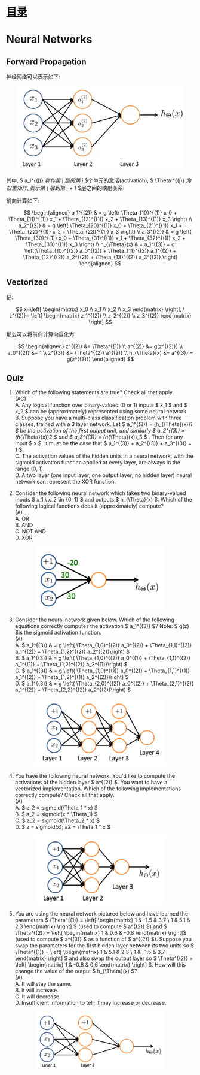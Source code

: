 # [目录](../README.md)

# Neural Networks

## Forward Propagation

神经网络可以表示如下:

<div align=center><img width="450" src="figure/1.png" alt=" "/></div>

其中, $ a_i^{(j)} $称作第$ j $层的第$ i $个单元的激活(activation),
$ \Theta ^{(j)} $为权重矩阵, 表示第$ j $层到第$ j + 1 $层之间的映射关系.

前向计算如下:

$$
\begin{aligned}
a_1^{(2)} & = g \left( \Theta_{10}^{(1)} x_0 + \Theta_{11}^{(1)} x_1 +
              \Theta_{12}^{(1)} x_2 + \Theta_{13}^{(1)} x_3 \right) \\
a_2^{(2)} & = g \left( \Theta_{20}^{(1)} x_0 + \Theta_{21}^{(1)} x_1 +
              \Theta_{22}^{(1)} x_2 + \Theta_{23}^{(1)} x_3 \right) \\
a_3^{(2)} & = g \left( \Theta_{30}^{(1)} x_0 + \Theta_{31}^{(1)} x_1 +
              \Theta_{32}^{(1)} x_2 + \Theta_{33}^{(1)} x_3 \right) \\
h_{\Theta}(x) & = a_1^{(3)} = g \left(\Theta_{10}^{(2)} a_0^{(2)} +
              \Theta_{11}^{(2)} a_1^{(2)} + \Theta_{12}^{(2)} a_2^{(2)}
              + \Theta_{13}^{(2)} a_3^{(2)} \right)
\end{aligned}
$$

## Vectorized

记:

$$
x=\left[ \begin{matrix} x_0 \\ x_1 \\ x_2 \\ x_3 \end{matrix} \right],
\ z^{(2)}= \left[ \begin{matrix} z_1^{(2)} \\ z_2^{(2)} \\ z_3^{(2)}
                  \end{matrix} \right]
$$

那么可以将前向计算向量化为:

$$
\begin{aligned}
z^{(2)} &= \Theta^{(1)} \\
a^{(2)} &= g(z^{(2)}) \\
a_0^{(2)} &= 1 \\
z^{(3)} &= \Theta^{(2)} a^{(2)} \\
h_{\Theta}(x) &= a^{(3)} = g(z^{(3)})
\end{aligned}
$$

## Quiz
1. Which of the following statements are true? Check all that apply. <br/>
(AC) <br/>
A. Any logical function over binary-valued (0 or 1) inputs $ x_1 $ and
$ x_2 $ can be (approximately) represented using some neural network. <br/>
B. Suppose you have a multi-class classification problem with three
classes, trained with a 3 layer network.
Let $ a_1^{(3)} = (h_{\Theta}(x))_1 $ be the activation of the first
output unit, and similarly $ a_2^{(3)} = (h_{\Theta}(x))_2 $ and
$ a_3^{(3)} = (h_{\Theta}(x))_3 $ . Then for any input $ x $, it must be
the case that $ a_1^{(3)} + a_2^{(3)} + a_3^{(3)} = 1 $. <br/>
C. The activation values of the hidden units in a neural network, with
the sigmoid activation function applied at every layer, are always in
the range (0, 1). <br/>
D. A two layer (one input layer, one output layer; no hidden layer)
neural network can represent the XOR function. <br/>

2. Consider the following neural network which takes two binary-valued
inputs $ x_1,\ x_2 \in \{0, 1\} $ and outputs $ h_{\Theta}(x) $. Which of
the following logical functions does it (approximately) compute? <br/>
(A) <br/>
A. OR <br/>
B. AND <br/>
C. NOT AND <br/>
D. XOR <br/>

<div align=center><img width="350" src="figure/2.png" alt=" "/></div>

3. Consider the neural network given below. Which of the following
equations correctly computes the activation $ a_1^{(3)} $?
Note: $ g(z) $is the sigmoid activation function. <br/>
(A) <br/>
A. $ a_1^{(3)} & = g \left( \Theta_{1,0}^{(2)} a_0^{(2)} +
\Theta_{1,1}^{(2)} a_1^{(2)} + \Theta_{1,2}^{(2)} a_2^{(2)}\right) $ <br/>
B. $ a_1^{(3)} & = g \left( \Theta_{1,0}^{(2)} a_0^{(1)} +
\Theta_{1,1}^{(2)} a_1^{(1)} + \Theta_{1,2}^{(2)} a_2^{(1)}\right) $ <br/>
C. $ a_1^{(3)} & = g \left( \Theta_{1,0}^{(1)} a_0^{(2)} +
\Theta_{1,1}^{(1)} a_1^{(2)} + \Theta_{1,2}^{(1)} a_2^{(2)}\right) $ <br/>
D. $ a_1^{(3)} & = g \left( \Theta_{2,0}^{(2)} a_0^{(2)} +
\Theta_{2,1}^{(2)} a_1^{(2)} + \Theta_{2,2}^{(2)} a_2^{(2)}\right) $ <br/>

<div align=center><img width="350" src="figure/3.png" alt=" "/></div>

4. You have the following neural network. You'd like to compute the
activations of the hidden layer $ a^{(2)} $. You want to have a
vectorized implementation. Which of the following implementations
correctly compute? Check all that apply. <br>
(A) <br/>
A. $ a_2 = sigmoid(\Theta_1 * x) $ <br/>
B. $ a_2 = sigmoid(x * \Theta_1) $ <br/>
C. $ a_2 = sigmoid(\Theta_2 * x) $ <br/>
D. $ z = sigmoid(x); a2 = \Theta_1 * x $ <br/>

<div align=center><img width="350" src="figure/4.png" alt=" "/></div>

5. You are using the neural network pictured below and have learned the
parameters $ \Theta^{(1)} = \left[ \begin{matrix} 1 & -1.5 & 3.7 \\
                1 & 5.1 & 2.3 \end{matrix} \right] $
(used to compute $ a^{(2)} $) and
$ \Theta^{(2)} = \left[ \begin{matrix} 1 & 0.6 & -0.8
    \end{matrix} \right]$
(used to compute $ a^{(3)} $ as a function of $ a^{(2)} $).
Suppose you swap the parameters for the first hidden layer between its
two units so
$ \Theta^{(1)} = \left[ \begin{matrix} 1 & 5.1 & 2.3 \\
    1 & -1.5 & 3.7 \end{matrix} \right] $
and also swap the output layer so
$ \Theta^{(2)} = \left[ \begin{matrix} 1 & -0.8 & 0.6
    \end{matrix} \right] $.
How will this change the value of the output $ h_{\Theta}(x) $? <br/>
(A) <br/>
A. It will stay the same. <br/>
B. It will increase. <br/>
C. It will decrease. <br/>
D. Insufficient information to tell: it may increase or decrease. <br/>

<div align=center><img width="350" src="figure/5.png" alt=" "/></div>
